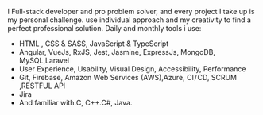 I Full-stack developer and pro problem solver, and every project I take up is my personal challenge. use individual approach and my creativity to find a perfect professional solution.
Daily and monthly tools i use:
- HTML , CSS & SASS, JavaScript & TypeScript
- Angular, VueJs, RxJS, Jest, Jasmine, ExpressJs, MongoDB, MySQL,Laravel
- User Experience, Usability, Visual Design, Accessibility, Performance
- Git, Firebase, Amazon Web Services (AWS),Azure, CI / CD, SCRUM ,RESTFUL API
- Jira
- And familiar with:C, C++.C#, Java.
